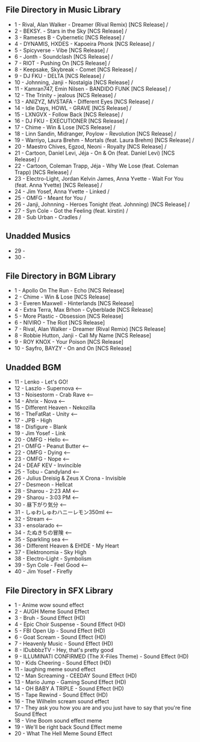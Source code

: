 ## **File Directory in Music Library**
- 1 - Rival, Alan Walker - Dreamer (Rival Remix) [NCS Release] /
- 2 - BEKSY. - Stars in the Sky [NCS Release] /
- 3 - Rameses B - Cybernetic [NCS Release] /
- 4 - DYNAMIS, HXDES - Kapoeira Phonk [NCS Release] /
- 5 - Spicyverse - Vibe [NCS Release] /
- 6 - Jonth - Soundclash [NCS Release] /
- 7 - RIOT - Pushing On [NCS Release] /
- 8 - Keepsake, Skybreak - Comet [NCS Release] /
- 9 - DJ FKU - DELTA [NCS Release] /
- 10 - Johnning, Janji - Nostalgia [NCS Release] /
- 11 - Kamran747, Emin Nilsen - BANDIDO FUNK [NCS Release] /
- 12 - The Trinity - jealous [NCS Release] /
- 13 - ANIZYZ, MVSTAFA - Different Eyes [NCS Release] /
- 14 - Idle Days, HOWL - GRAVE [NCS Release] /
- 15 - LXNGVX - Follow Back [NCS Release] /
- 16 - DJ FKU - EXECUTIONER [NCS Release] /
- 17 - Chime - Win & Lose [NCS Release] /
- 18 - Linn Sandin, Midranger, Poylow - Revolution [NCS Release] /
- 19 - Warriyo, Laura Brehm - Mortals (feat. Laura Brehm) [NCS Release] /
- 20 - Maestro Chives, Egzod, Neoni - Royalty [NCS Release] /
- 21 - Cartoon, Daniel Levi, Jéja - On & On (feat. Daniel Levi) [NCS Release] /
- 22 - Cartoon, Coleman Trapp, Jéja - Why We Lose (feat. Coleman Trapp) [NCS Release] /
- 23 - Electro-Light, Jordan Kelvin James, Anna Yvette - Wait For You (feat. Anna Yvette) [NCS Release] /
- 24 - Jim Yosef, Anna Yvette - Linked /
- 25 - OMFG - Meant for You /
- 26 - Janji, Johnning - Heroes Tonight (feat. Johnning) [NCS Release] /  
- 27 - Syn Cole - Got the Feeling (feat. kirstin) /
- 28 - Sub Urban - Cradles /

## **Unadded Musics**
- 29 - 
- 30 - 


## **File Directory in BGM Library**                
- 1 - Apollo On The Run - Echo [NCS Release]
- 2 - Chime - Win & Lose [NCS Release]
- 3 - Everen Maxwell - Hinterlands [NCS Release]
- 4 - Extra Terra, Max Brhon - Cyberblade [NCS Release]
- 5 - More Plastic - Obsession [NCS Release]
- 6 - NIVIRO - The Riot [NCS Release]
- 7 - Rival, Alan Walker - Dreamer (Rival Remix) [NCS Release]
- 8 - Robbie Hutton, Janji - Call My Name [NCS Release]
- 9 - ROY KNOX - Your Poison [NCS Release]
- 10 - Sayfro, BAYZY - On and On [NCS Release]

## **Unadded BGM**
- 11 - Lenko - Let's GO!
- 12 - Laszlo - Supernova <--
- 13 - Noisestorm - Crab Rave <--
- 14 - Ahrix - Nova <--
- 15 - Different Heaven - Nekozilla
- 16 - TheFatRat - Unity <--
- 17 - JPB - High
- 18 - Disfigure - Blank
- 19 - Jim Yosef - Link
- 20 - OMFG - Hello <--
- 21 - OMFG - Peanut Butter <--
- 22 - OMFG - Dying <--
- 23 - OMFG - Nope <--
- 24 - DEAF KEV - Invincible
- 25 - Tobu - Candyland <--
- 26 - Julius Dreisig & Zeus X Crona - Invisible
- 27 - Desmeon - Hellcat
- 28 - Sharou - 2:23 AM <--
- 29 - Sharou - 3:03 PM <--
- 30 - 昼下がり気分 <--
- 31 - しゅわしゅわハニーレモン350ml <--
- 32 - Stream <--
- 33 - ensolarado <--
- 34 - たぬきちの冒険 <--
- 35 - Sparkling sea <--
- 36 - Different Heaven & EH!DE - My Heart
- 37 - Elektronomia - Sky High
- 38 - Electro-Light - Symbolism
- 39 - Syn Cole - Feel Good <--
- 40 - Jim Yosef - Firefly

## **File Directory in SFX Library**
- 1 - Anime wow sound effect
- 2 - AUGH Meme Sound Effect
- 3 - Bruh - Sound Effect (HD)
- 4 - Epic Choir Suspense - Sound Effect (HD)
- 5 - FBI Open Up - Sound Effect (HD)
- 6 - Goat Scream - Sound Effect (HD)
- 7 - Heavenly Music - Sound Effect (HD)
- 8 - IDubbbzTV - Hey, that's pretty good
- 9 - ILLUMINATI CONFIRMED (The X-Files Theme) - Sound Effect (HD)
- 10 - Kids Cheering - Sound Effect (HD)
- 11 - laughing meme sound effect
- 12 - Man Screaming - CEEDAY Sound Effect (HD)
- 13 - Mario Jump - Gaming Sound Effect (HD)
- 14 - OH BABY A TRIPLE - Sound Effect (HD)
- 15 - Tape Rewind - Sound Effect (HD)
- 16 - The Wilhelm scream sound effect
- 17 - They ask you how you are and you just have to say that you're fine Sound Effect
- 18 - Vine Boom sound effect meme
- 19 - We'll be right back Sound Effect meme
- 20 - What The Hell Meme Sound Effect
